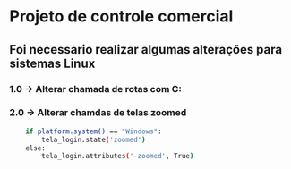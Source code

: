 # Projeto de controle comercial

## Foi necessario realizar algumas alterações para sistemas Linux

### 1.0 -> Alterar chamada de rotas com C:
### 2.0 -> Alterar chamdas de telas zoomed

```bash
    if platform.system() == "Windows":
        tela_login.state('zoomed')
    else:
        tela_login.attributes('-zoomed', True)
```

